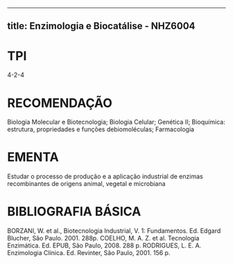 
---
title: Enzimologia e Biocatálise - NHZ6004 
---

# TPI

4-2-4

# RECOMENDAÇÃO

Biologia Molecular e Biotecnologia; Biologia Celular; Genética II; Bioquímica: estrutura, propriedades e funções debiomoléculas; Farmacologia

# EMENTA

Estudar o processo de produção e a aplicação industrial de enzimas recombinantes de origens animal, vegetal e microbiana

# BIBLIOGRAFIA BÁSICA

BORZANI, W. et al., Biotecnologia Industrial, V. 1: Fundamentos. Ed. Edgard Blucher, São Paulo. 2001. 288p.
COELHO, M. A. Z. et al. Tecnologia Enzimática. Ed. EPUB, São Paulo, 2008. 288 p.
RODRIGUES, L. E. A. Enzimologia Clínica. Ed. Revinter, São Paulo, 2001. 156 p.


        